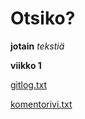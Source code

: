 # Otsiko?

**jotain** *tekstiä* 

__viikko 1__

[gitlog.txt](https://github.com/JuhahuJ/ot-harjoitustyo/blob/master/laskarit/viikko1/gitlog.txt )

[komentorivi.txt](https://github.com/JuhahuJ/ot-harjoitustyo/blob/master/laskarit/viikko1/komentorivi.txt)
